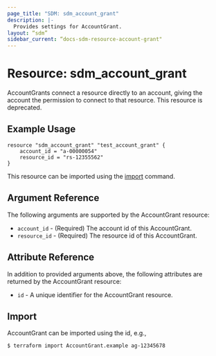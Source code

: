 ```yaml
---
page_title: "SDM: sdm_account_grant"
description: |-
  Provides settings for AccountGrant.
layout: “sdm”
sidebar_current: “docs-sdm-resource-account-grant"
---
```

# Resource: sdm_account_grant

AccountGrants connect a resource directly to an account, giving the account the permission to connect to that resource.
This resource is deprecated.
## Example Usage

```hcl
resource "sdm_account_grant" "test_account_grant" {
    account_id = "a-00000054"
    resource_id = "rs-12355562"
}
```
This resource can be imported using the [import](https://www.terraform.io/docs/cli/commands/import.html) command.

## Argument Reference
The following arguments are supported by the AccountGrant resource:
* `account_id` - (Required) The account id of this AccountGrant.
* `resource_id` - (Required) The resource id of this AccountGrant.
## Attribute Reference
In addition to provided arguments above, the following attributes are returned by the AccountGrant resource:
* `id` - A unique identifier for the AccountGrant resource.
## Import
AccountGrant can be imported using the id, e.g.,

```
$ terraform import AccountGrant.example ag-12345678
```
